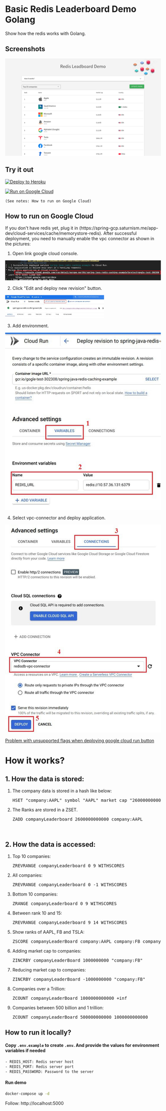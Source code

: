 
# Basic Redis Leaderboard Demo Golang

Show how the redis works with Golang.

## Screenshots

![How it works](docs/screenshot001.png)

## Try it out


<p>
    <a href="https://heroku.com/deploy" target="_blank">
        <img src="https://www.herokucdn.com/deploy/button.svg" alt="Deploy to Heroku" width="200px"/>
    <a>
</p>

<p>
    <a href="https://deploy.cloud.run" target="_blank">
        <img src="https://deploy.cloud.run/button.svg" alt="Run on Google Cloud" width="200px"/>
    </a>

    (See notes: How to run on Google Cloud)
</p>


## How to run on Google Cloud

<p>
    If you don't have redis yet, plug it in  (https://spring-gcp.saturnism.me/app-dev/cloud-services/cache/memorystore-redis).
    After successful deployment, you need to manually enable the vpc connector as shown in the pictures:
</p>

1. Open link google cloud console.

![1 step](docs/1.png)

2. Click "Edit and deploy new revision" button.

![2 step](docs/2.png)

3. Add environment.

![3 step](docs/3.png)

4.  Select vpc-connector and deploy application.

![4 step](docs/4.png)

<a href="https://github.com/GoogleCloudPlatform/cloud-run-button/issues/108#issuecomment-554572173">
Problem with unsupported flags when deploying google cloud run button
</a>


# How it works?
## 1. How the data is stored:
<ol>
    <li>The company data is stored in a hash like below:
      <pre>HSET "company:AAPL" symbol "AAPL" market_cap "2600000000000" country USA</pre>
     </li>
    <li>The Ranks are stored in a ZSET. 
      <pre>ZADD companyLeaderboard 2600000000000 company:AAPL</pre>
    </li>
</ol>

<br/>

## 2. How the data is accessed:
<ol>
    <li>Top 10 companies: <pre>ZREVRANGE companyLeaderboard 0 9 WITHSCORES</pre> </li>
    <li>All companies: <pre>ZREVRANGE companyLeaderboard 0 -1 WITHSCORES</pre> </li>
    <li>Bottom 10 companies: <pre>ZRANGE companyLeaderboard 0 9 WITHSCORES</pre></li>
    <li>Between rank 10 and 15: <pre>ZREVRANGE companyLeaderboard 9 14 WITHSCORES</pre></li>
    <li>Show ranks of AAPL, FB and TSLA: <pre>ZSCORE companyLeaderBoard company:AAPL company:FB company:TSLA</pre> </li>
    <!-- <li>Pagination: Show 1st 10 companies: <pre>ZSCAN 0 companyLeaderBoard COUNT 10 7.Pagination: Show next 10 companies: ZSCAN &lt;return value from the 1st 10 companies&gt; companyLeaderBoard COUNT 10 </li> -->
    <li>Adding market cap to companies: <pre>ZINCRBY companyLeaderBoard 1000000000 "company:FB"</pre></li>
    <li>Reducing market cap to companies: <pre>ZINCRBY companyLeaderBoard -1000000000 "company:FB"</pre></li>
    <li>Companies over a Trillion: <pre>ZCOUNT companyLeaderBoard 1000000000000 +inf</pre> </li>
    <li>Companies between 500 billion and 1 trillion: <pre>ZCOUNT companyLeaderBoard 500000000000 1000000000000</pre></li>
</ol>

## How to run it locally?

#### Copy `.env.example` to create `.env`. And provide the values for environment variables if needed

    - REDIS_HOST: Redis server host
    - REDIS_PORT: Redis server port
    - REDIS_PASSWORD: Password to the server

#### Run demo

```sh
docker-compose up -d
```

Follow: http://localhost:5000